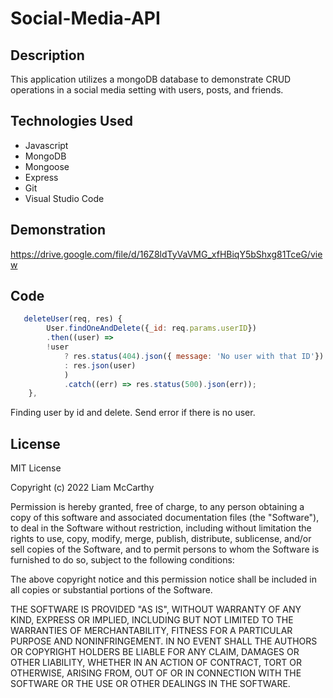 # Social-Media-API

## Description
This application utilizes a mongoDB database to demonstrate
CRUD operations in a social media setting with users, posts, and friends.

## Technologies Used
* Javascript
* MongoDB
* Mongoose
* Express
* Git
* Visual Studio Code


## Demonstration
https://drive.google.com/file/d/16Z8ldTyVaVMG_xfHBiqY5bShxg81TceG/view

## Code
```JavaScript
   deleteUser(req, res) {
        User.findOneAndDelete({_id: req.params.userID})
        .then((user) => 
        !user
            ? res.status(404).json({ message: 'No user with that ID'})
            : res.json(user)
            )
            .catch((err) => res.status(500).json(err));
    },
```
Finding user by id and delete.  Send error if there is no user.

## License

MIT License

Copyright (c) 2022 Liam McCarthy

Permission is hereby granted, free of charge, to any person obtaining a copy
of this software and associated documentation files (the "Software"), to deal
in the Software without restriction, including without limitation the rights
to use, copy, modify, merge, publish, distribute, sublicense, and/or sell
copies of the Software, and to permit persons to whom the Software is
furnished to do so, subject to the following conditions:

The above copyright notice and this permission notice shall be included in all
copies or substantial portions of the Software.

THE SOFTWARE IS PROVIDED "AS IS", WITHOUT WARRANTY OF ANY KIND, EXPRESS OR
IMPLIED, INCLUDING BUT NOT LIMITED TO THE WARRANTIES OF MERCHANTABILITY,
FITNESS FOR A PARTICULAR PURPOSE AND NONINFRINGEMENT. IN NO EVENT SHALL THE
AUTHORS OR COPYRIGHT HOLDERS BE LIABLE FOR ANY CLAIM, DAMAGES OR OTHER
LIABILITY, WHETHER IN AN ACTION OF CONTRACT, TORT OR OTHERWISE, ARISING FROM,
OUT OF OR IN CONNECTION WITH THE SOFTWARE OR THE USE OR OTHER DEALINGS IN THE
SOFTWARE.

